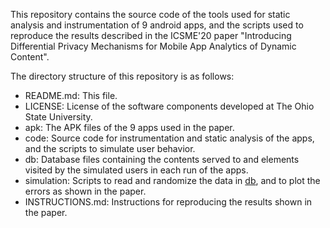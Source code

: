 This repository contains the source code of the tools used for static analysis and instrumentation of 9 android apps, and the scripts used to reproduce the results described in the ICSME'20 paper "Introducing Differential Privacy Mechanisms for Mobile App Analytics of Dynamic Content".

The directory structure of this repository is as follows:

- README.md: This file.
- LICENSE: License of the software components developed at The Ohio State University.
- apk: The APK files of the 9 apps used in the paper.
- code: Source code for instrumentation and static analysis of the apps, and the scripts to simulate user behavior.
- db: Database files containing the contents served to and elements visited by the simulated users in each run of the apps.
- simulation: Scripts to read and randomize the data in [db](https://github.com/presto-osu/icsme20/blob/master/db), and to plot the errors as shown in the paper.
- INSTRUCTIONS.md: Instructions for reproducing the results shown in the paper.
